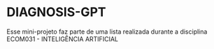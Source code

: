 # DIAGNOSIS-GPT
Esse mini-projeto faz parte de uma lista realizada durante a disciplina ECOM031 - INTELIGÊNCIA ARTIFICIAL
